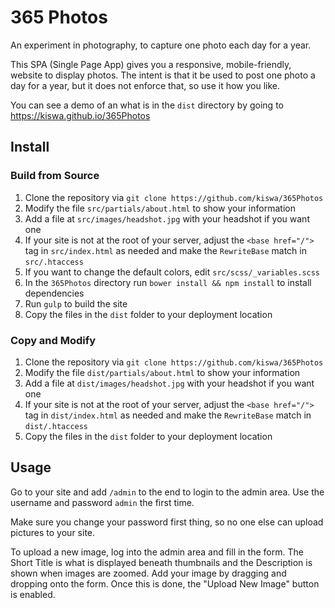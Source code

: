 # 365 Photos

An experiment in photography, to capture one photo each day for a year.

This SPA (Single Page App) gives you a responsive, mobile-friendly, website to display photos. The intent is that it be used to post one photo a day for a year, but it does not enforce that, so use it how you like.

You can see a demo of an what is in the `dist` directory by going to https://kiswa.github.io/365Photos

## Install

### Build from Source

 1. Clone the repository via `git clone https://github.com/kiswa/365Photos`
   1. Modify the file `src/partials/about.html` to show your information
   2. Add a file at `src/images/headshot.jpg` with your headshot if you want one
   3. If your site is not at the root of your server, adjust the `<base href="/">` tag in `src/index.html` as needed and make the `RewriteBase` match in `src/.htaccess`
   4. If you want to change the default colors, edit `src/scss/_variables.scss`
 2. In the `365Photos` directory run `bower install && npm install` to install dependencies
 3. Run `gulp` to build the site
 4. Copy the files in the `dist` folder to your deployment location

### Copy and Modify

 1. Clone the repository via `git clone https://github.com/kiswa/365Photos`
   1. Modify the file `dist/partials/about.html` to show your information
   2. Add a file at `dist/images/headshot.jpg` with your headshot if you want one
   3. If your site is not at the root of your server, adjust the `<base href="/">` tag in `dist/index.html` as needed and make the `RewriteBase` match in `dist/.htaccess`
 2. Copy the files in the `dist` folder to your deployment location

## Usage

Go to your site and add `/admin` to the end to login to the admin area. Use the username and password `admin` the first time.

Make sure you change your password first thing, so no one else can upload pictures to your site.

To upload a new image, log into the admin area and fill in the form. The Short Title is what is displayed beneath thumbnails and the Description is shown when images are zoomed. Add your image by dragging and dropping onto the form. Once this is done, the "Upload New Image" button is enabled.
